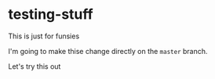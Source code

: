 # testing-stuff
This is just for funsies

I'm going to make thise change directly on the `master` branch.

Let's try this out

